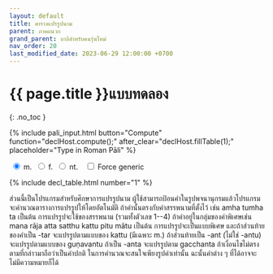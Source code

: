 ```yaml
---
layout: default
title: ตารางแปรรูปนาม
parent: ภาคผนวก
grand_parent: บาลีสำหรับคนรุ่นใหม่
nav_order: 20
last_modified_date: 2023-06-29 12:00:00 +0700
---
```


# {{ page.title }}แบบทดลอง
{: .no_toc }

{% include pali_input.html button="Compute" function="declHost.compute();" after_clear="declHost.fillTable(1);" placeholder="Type in Roman Pāli" %}
<div>
<span style="padding: 3px">
<label for="gendm"><input type="radio" id="gendm" name="gender-radio" value="m" onChange="declHost.compute();" checked> m.</label>&nbsp;
<label for="gendf"><input type="radio" id="gendf" name="gender-radio" value="f" onChange="declHost.compute();"> f.</label>&nbsp;
<label for="gendn"><input type="radio" id="gendn" name="gender-radio" value="n" onChange="declHost.compute();"> nt.</label>
</span>&nbsp;
<span><label for="forcegen"><input type="checkbox" id="forcegen" onChange="declHost.compute();"> Force generic</label></span>
<span class="label" id="wordclass" style="display:none;"></span><span class="label label-green" id="computed" style="display:none;">computed</span>
</div>

{% include decl_table.html number="1" %}

<script src="{{ site.jsassets_url }}/declprog.js"></script>

ส่วนนี้เป็นโปรแกรมสำหรับศึกษาการแปรรูปนาม ผู้ใช้สามารถป้อนคำในรูปพจนานุกรมแล้วโปรแกรมจะคำนวณตารางการแปรรูปให้โดยอัตโนมัติ ถ้าคำนั้นตรงกับคำสรรพนามที่ตั้งไว้ เช่น amha tumha ta เป็นต้น การแปรรูปจะใช้ของสรรพนาม (รวมทั้งตัวเลข 1--4) ถ้าคำอยู่ในกลุ่มของคำพิเศษเช่น mana rāja atta satthu kattu pitu mātu เป็นต้น การแปรรูปจะเป็นแบบพิเศษ และถ้าส่วนท้ายของคำเป็น -tar จะแปรรูปตามแบบของ kattu (มีเฉพาะ m.) ถ้าส่วนท้ายเป็น -ant (ไม่ใช่ -antu) จะแปรรูปตามแบบของ guṇavantu ถ้าเป็น -anta จะแปรรูปตาม gacchanta ถ้าเงื่อนไขไม่ตรงตามที่กล่าวมาถือว่าเป็นคำปกติ ในการคำนวณจะสนใจเพียงรูปคำเท่านั้น ฉะนั้นคำต่าง ๆ ที่ได้อาจจะไม่มีความหมายก็ได้

